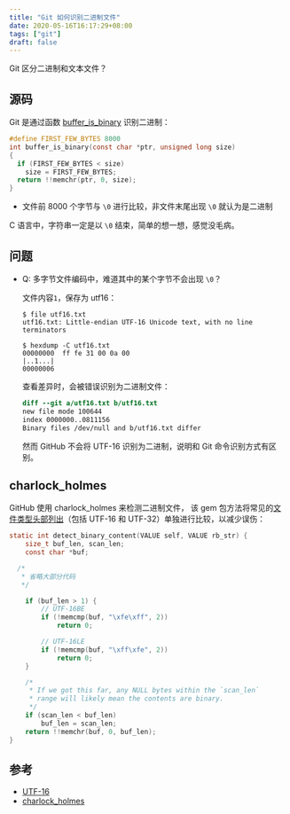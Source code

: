 ```yaml
---
title: "Git 如何识别二进制文件"
date: 2020-05-16T16:17:29+08:00
tags: ["git"]
draft: false
---
```


Git 区分二进制和文本文件？

## 源码

Git 是通过函数 [buffer_is_binary](https://github.com/git/git/blob/d8437c57fa0752716dde2d3747e7c22bf7ce2e41/xdiff-interface.c#L188) 识别二进制：

```c
#define FIRST_FEW_BYTES 8000
int buffer_is_binary(const char *ptr, unsigned long size)
{
  if (FIRST_FEW_BYTES < size)
    size = FIRST_FEW_BYTES;
  return !!memchr(ptr, 0, size);
}
```

- 文件前 8000 个字节与 `\0` 进行比较，非文件末尾出现 `\0` 就认为是二进制

C 语言中，字符串一定是以 `\0` 结束，简单的想一想，感觉没毛病。

## 问题

- Q: 多字节文件编码中，难道其中的某个字节不会出现 `\0`？

  文件内容`1`，保存为 utf16：
  
  ```text
  $ file utf16.txt
  utf16.txt: Little-endian UTF-16 Unicode text, with no line terminators

  $ hexdump -C utf16.txt
  00000000  ff fe 31 00 0a 00                                 |..1...|
  00000006
  ```

  查看差异时，会被错误识别为二进制文件：

  ```diff
  diff --git a/utf16.txt b/utf16.txt
  new file mode 100644
  index 0000000..0811156
  Binary files /dev/null and b/utf16.txt differ

  ```

  然而 GitHub 不会将 UTF-16 识别为二进制，说明和 Git 命令识别方式有区别。

## charlock_holmes

GitHub 使用 charlock_holmes 来检测二进制文件， 该 gem 包方法将常见的[文件类型头部列出](https://github.com/brianmario/charlock_holmes/blob/e52cb2ec6d31615836935344de47998c4e399227/ext/charlock_holmes/encoding_detector.c#L61)（包括 UTF-16 和 UTF-32）单独进行比较，以减少误伤：

```c
static int detect_binary_content(VALUE self, VALUE rb_str) {
	size_t buf_len, scan_len;
	const char *buf;

  /*
   * 省略大部分代码
   */

	if (buf_len > 1) {
		// UTF-16BE
		if (!memcmp(buf, "\xfe\xff", 2))
			return 0;

		// UTF-16LE
		if (!memcmp(buf, "\xff\xfe", 2))
			return 0;
	}

	/*
	 * If we got this far, any NULL bytes within the `scan_len`
	 * range will likely mean the contents are binary.
	 */
	if (scan_len < buf_len)
		buf_len = scan_len;
	return !!memchr(buf, 0, buf_len);
}
```

## 参考

- [UTF-16](https://zh.wikipedia.org/wiki/UTF-16)
- [charlock_holmes](https://github.com/brianmario/charlock_holmes)
